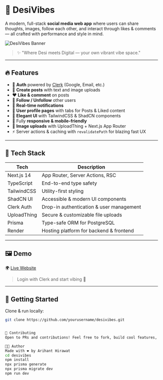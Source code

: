 # 🌟 DesiVibes

A modern, full-stack **social media web app** where users can share thoughts, images, follow each other, and interact through likes & comments — all crafted with performance and style in mind.

![DesiVibes Banner](https://your-deployed-site.com/banner.png) <!-- Optional image -->

> ✨ "Where Desi meets Digital — your own vibrant vibe space."  

---

## 🔥 Features

- 🔐 **Auth** powered by [Clerk](https://clerk.dev) (Google, Email, etc.)
- 📝 **Create posts** with text and image uploads
- ❤️ **Like & comment** on posts
- 👥 **Follow / Unfollow** other users
- 🔔 **Real-time notifications**
- 🧾 **User profile pages** with tabs for Posts & Liked content
- 🎨 **Elegant UI** with TailwindCSS & ShadCN components
- 📱 Fully **responsive & mobile-friendly**
- 📂 **Image uploads** with UploadThing + Next.js App Router
- ⚡ Server actions & caching with `revalidatePath` for blazing fast UX

---

## 🧠 Tech Stack

| Tech         | Description                               |
|--------------|-------------------------------------------|
| Next.js 14   | App Router, Server Actions, RSC           |
| TypeScript   | End-to-end type safety                    |
| TailwindCSS  | Utility-first styling                     |
| ShadCN UI    | Accessible & modern UI components         |
| Clerk Auth   | Drop-in authentication & user management |
| UploadThing  | Secure & customizable file uploads        |
| Prisma       | Type-safe ORM for PostgreSQL              |
| Render       | Hosting platform for backend & frontend   |

---

## 🖼️ Demo

🌍 [Live Website](https://desivibes.onrender.com)

> Login with Clerk and start vibing 🎉

---

## 🚀 Getting Started

Clone & run locally:

```bash
git clone https://github.com/yourusername/desivibes.git


🤝 Contributing
Open to PRs and contributions! Feel free to fork, build cool features, and raise issues.

🧑‍💻 Author
Made with ❤️ by Arihant Hirawat
cd desivibes
npm install
npx prisma generate
npx prisma migrate dev
npm run dev
